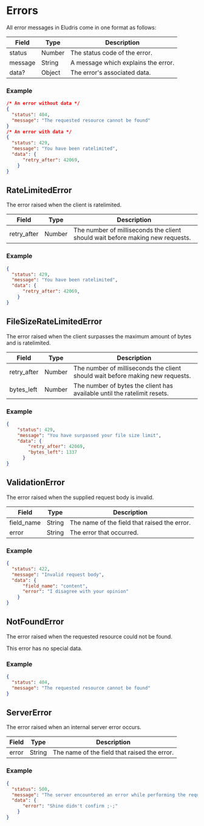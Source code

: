 # Errors

All error messages in Eludris come in one format as follows:

| Field   | Type   | Description |
|---------|--------|-------------|
| status  | Number | The status code of the error. |
| message | String | A message which explains the error. |
| data?   | Object | The error's associated data. |

### Example

```json
/* An error without data */
{
  "status": 404,
  "message": "The requested resource cannot be found"
}
/* An error with data */
{
  "status": 429,
  "message": "You have been ratelimited",
  "data": {
      "retry_after": 42069,
    }
}
```

## RateLimitedError

The error raised when the client is ratelimited.

| Field       | Type   | Description |
|-------------|--------|-------------|
| retry_after | Number | The number of milliseconds the client should wait before making new requests. |

### Example

```json
{
  "status": 429,
  "message": "You have been ratelimited",
  "data": {
      "retry_after": 42069,
    }
}
```

## FileSizeRateLimitedError

The error raised when the client surpasses the maximum amount of bytes and is ratelimited.

| Field       | Type   | Description |
|-------------|--------|-------------|
| retry_after | Number | The number of milliseconds the client should wait before making new requests. |
| bytes_left  | Number | The number of bytes the client has available until the ratelimit resets.

### Example

```json
{
    "status": 429,
    "message": "You have surpassed your file size limit",
    "data": {
        "retry_after": 42069,
        "bytes_left": 1337
      }
}
```

## ValidationError

The error raised when the supplied request body is invalid.

| Field      | Type   | Description |
|------------|--------|-------------|
| field_name | String | The name of the field that raised the error. |
| error      | String | The error that occurred. |

### Example

```json
{
  "status": 422,
  "message": "Invalid request body",
  "data": {
      "field_name": "content",
      "error": "I disagree with your opinion"
    }
}
```

## NotFoundError

The error raised when the requested resource could not be found.

This error has no special data.

### Example

```json
{
  "status": 404,
  "message": "The requested resource cannot be found"
}
```

## ServerError

The error raised when an internal server error occurs.

| Field      | Type   | Description |
|------------|--------|-------------|
| error      | String | The name of the field that raised the error. |

### Example

```json
{
  "status": 500,
  "message": "The server encountered an error while performing the requested action",
  "data": {
      "error": "Shine didn't confirm ;-;"
    }
}
```

